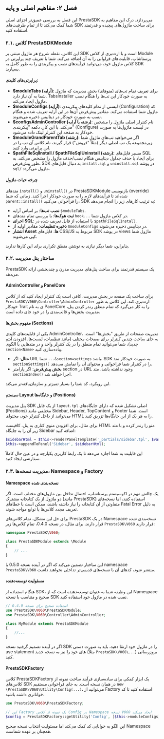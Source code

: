 ## فصل ۲: مفاهیم اصلی و پایه

این فصل به بررسی عمیق‌تر اجزای اصلی PrestaSDK می‌پردازد. درک این مفاهیم به شما کمک می‌کند تا از تمام ظرفیت‌های SDK برای ساخت ماژول‌های پیچیده و قدرتمند استفاده کنید.

### ۲.۱. کلاس PrestaSDKModule

این کلاس، نقطه شروع هر ماژول مبتنی بر SDK است و با ارث‌بری از کلاس Module پرستاشاپ، قابلیت‌های فراوانی را به آن اضافه می‌کند. شما با تعریف چند پراپرتی در کلاس ماژول خود، می‌توانید فرآیندهای نصب و پیکربندی را به طور کامل به SDK بسپارید.

#### پراپرتی‌های کلیدی:

- **$moduleTabs (آرایه)**: برای تعریف تمام تب‌های (منوهای) بخش مدیریت که ماژول شما به آن نیاز دارد. TabsInstaller به صورت خودکار این تب‌ها را هنگام نصب ماژول ایجاد می‌کند.
- **$moduleConfigs (آرایه)**: لیستی از تمام کلیدهای پیکربندی (Configuration) که ماژول شما استفاده می‌کند. مقادیر پیش‌فرض آن‌ها در این آرایه تعریف شده و هنگام نصب به صورت خودکار در دیتابیس ذخیره می‌شوند.
- **$configsAdminController (رشته یا آرایه)**: نام کنترلر اصلی ماژول را مشخص می‌کند. با این کار، دکمه "پیکربندی" (Configure) در لیست ماژول‌ها به صورت خودکار به صفحه این کنترلر لینک داده می‌شود.
- **$moduleGrandParentTab (رشته)**: اگر می‌خواهید تب‌های ماژول شما زیرمجموعه یک تب اصلی دیگر (مثلاً "فروش") قرار گیرند، نام کلاس آن تب را در این پراپرتی وارد کنید.
- **$pathFileSqlInstall / $pathFileSqlUninstall (رشته)**: مسیر فایل‌های SQL برای ایجاد یا حذف جداول دیتابیس هنگام نصب/حذف ماژول را مشخص می‌کند. به طور پیش‌فرض، SDK به دنبال فایل‌های `install.sql` و `uninstall.sql` در پوشه `sql/` ماژول می‌گردد.
#### چرخه حیات ماژول

متدهای `install()` و `uninstall()` در PrestaSDKModule بازنویسی (override) شده‌اند تا فرآیندهای لازم را به صورت خودکار اجرا کنند. زمانی که شما `parent::install()` را فراخوانی می‌کنید، SDK به ترتیب کارهای زیر را انجام می‌دهد:

- **نصب تب‌ها**: بر اساس آرایه `$moduleTabs`.
- **ثبت هوک‌ها**: با بررسی تمام متدهای `hook...` در کلاس ماژول شما.
- **اجرای SQL**: با استفاده از فایل تعریف شده در `$pathFileSqlInstall`.
- **ذخیره تنظیمات**: مقادیر اولیه از `$moduleConfigs` در دیتابیس ذخیره می‌شوند.
- **انتشار Asset ها**: فایل‌های CSS/JS مربوط به SDK در پوشه views ماژول شما کپی می‌شوند.

بنابراین، شما دیگر نیازی به نوشتن منطق تکراری برای این کارها ندارید.
### ۲.۲. ساختار پنل مدیریت
PrestaSDK یک سیستم قدرتمند برای ساخت پنل‌های مدیریت مدرن و چندبخشی ارائه می‌دهد.

#### AdminController و PanelCore

برای ساخت یک صفحه در بخش مدیریت، کافی است یک کنترلر ایجاد کنید که از کلاس `PrestaSDK\V060\Controller\AdminController` ارث‌بری کند. این کلاس به طور خودکار Trait ی به نام PanelCore را به کار می‌گیرد که تمام منطق رندر کردن پنل، مدیریت بخش‌ها و قالب‌بندی را در خود جای داده است.

#### مفهوم بخش‌ها (Sections)

یکی از قابلیت‌های کلیدی AdminController، مدیریت صفحات از طریق "بخش‌ها" است. به جای ساخت چندین کنترلر برای صفحات مختلف (مانند تنظیمات، لیست‌ها، افزودن آیتم جدید)، شما می‌توانید تمام منطق را در یک کنترلر واحد و در متدهایی با الگوی `section<Name>` پیاده‌سازی کنید.

- **مثال**: اگر URL شما `...&section=settings` باشد، SDK به صورت خودکار متد `sectionSettings()` را در کنترلر شما فراخوانی و محتوای آن را نمایش می‌دهد.
- **بخش پیش‌فرض**: اگر پارامتر section در URL وجود نداشته باشد، متد `sectionIndex()` اجرا خواهد شد.

این رویکرد، کد شما را بسیار تمیزتر و سازمان‌یافته‌تر می‌کند.

#### سیستم Layout و جایگاه‌ها (Positions)

پنل مدیریت SDK از یک فایل `layout.tpl` اصلی تشکیل شده که دارای جایگاه‌های (Positions) مختلفی مانند Sidebar, Header, TopContent و Footer است. شما می‌توانید از داخل کنترلر خود، محتوای HTML را به هر یک از این جایگاه‌ها تزریق کنید.

برای مثال، برای افزودن منوی کناری به پنل، کافیست HTML منو را رندر کرده و با متد زیر آن را به جایگاه Sidebar اضافه کنید:

```php
$sidebarHtml = $this->renderPanelTemplate('_partials/sidebar.tpl', $vars);
$this->appendToPanel('Sidebar', $sidebarHtml);
```

این قابلیت به شما اجازه می‌دهد تا یک رابط کاربری یکپارچه و در عین حال کاملاً سفارشی ایجاد کنید.
### ۲.۳. مدیریت نسخه‌ها، Namespace و Factory
#### Namespace نسخه‌بندی شده

یک چالش مهم در اکوسیستم پرستاشاپ، احتمال تداخل بین ماژول‌های مختلف است. اگر دو ماژول از یک کتابخانه مشترک (مانند PrestaSDK) استفاده کنند، اما نسخه‌های متفاوتی از آن کتابخانه را نیاز داشته باشند، ممکن است با خطاهای Fatal Error به دلیل تعریف مجدد کلاس‌ها یا توابع مواجه شوند.

برای حل این مشکل، تمام کلاس‌های PrestaSDK در یک Namespace نسخه‌بندی شده قرار دارند. برای مثال، در نسخه 0.4.0، تمام کلاس‌ها زیر `PrestaSDK\V060` قرار دارند:

```php
namespace PrestaSDK\V060;

class PrestaSDKModule extends \Module
{
    // ...
}
```

این ساختار تضمین می‌کند که اگر در آینده نسخه 0.5.0 با namespace `PrestaSDK\V060` منتشر شود، کدهای آن با نسخه‌های قدیمی‌تر تداخلی نخواهند داشت.

#### مسئولیت توسعه‌دهنده

هنگام استفاده از SDK، این وظیفه شما به عنوان توسعه‌دهنده است که از Namespace صحیح و متناسب با نسخه SDK نصب شده در ماژول خود استفاده کنید.

```php
// استفاده صحیح برای نسخه 0.4.0
use PrestaSDK\V060\PrestaSDKModule;
use PrestaSDK\V060\Controller\AdminController;

class MyModule extends PrestaSDKModule 
{
    //...
}
```

اگر در آینده تصمیم گرفتید نسخه SDK را در ماژول خود ارتقا دهید، باید به صورت دستی use statement های خود را نیز به نسخه جدید (مثلاً `PrestaSDK\V060\...`) بروزرسانی کنید.

#### PrestaSDKFactory

کلاس PrestaSDKFactory یک ابزار کمکی برای ساده‌سازی فرآیند ساخت نمونه از کلاس‌های SDK در همان نسخه است. به جای فراخوانی مستقیم `new \PrestaSDK\V060\Utility\Config(...)`، می‌توانید از Factory استفاده کنید تا کد خواناتری داشته باشید.

```php
use PrestaSDK\V060\PrestaSDKFactory;

// این Factory یک نمونه از کلاس Config در Namespace نسخه V060 ایجاد می‌کند
$config = PrestaSDKFactory::getUtility('Config', [$this->moduleConfigs]);
```

این الگو به خوانایی کد کمک می‌کند اما مسئولیت انتخاب نسخه صحیح Namespace همچنان بر عهده شماست.
